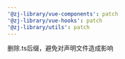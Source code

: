 ```yaml
---
'@zj-library/vue-components': patch
'@zj-library/vue-hooks': patch
'@zj-library/utils': patch
---
```


删除.ts后缀，避免对声明文件造成影响
